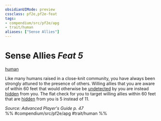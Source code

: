 ```yaml
---
obsidianUIMode: preview
cssclass: pf2e,pf2e-feat
tags:
- compendium/src/pf2e/apg
- trait/human
aliases: ["Sense Allies"]
---
```

# Sense Allies  *Feat 5*  
[human](rules/traits/human.md "Human Ancestry & Heritage Trait")  


Like many humans raised in a close-knit community, you have always been strongly attuned to the presence of others. Willing allies that you are aware of within 60 feet that would otherwise be [undetected](rules/conditions.md#Undetected) by you are instead [hidden](rules/conditions.md#Hidden) from you. The flat check for you to target willing allies within 60 feet that are [hidden](rules/conditions.md#Hidden) from you is 5 instead of 11.

*Source: Advanced Player's Guide p. 47*  
%% #compendium/src/pf2e/apg #trait/human %%